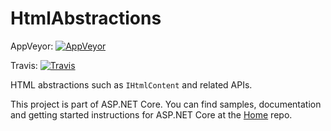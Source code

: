 HtmlAbstractions
==========
AppVeyor: [![AppVeyor](https://ci.appveyor.com/api/projects/status/cu9y78vsdp19e5on/branch/dev?svg=true)](https://ci.appveyor.com/project/aspnetci/htmlabstractions/branch/dev)

Travis:   [![Travis](https://travis-ci.org/aspnet/HtmlAbstractions.svg?branch=dev)](https://travis-ci.org/aspnet/HtmlAbstractions)

HTML abstractions such as `IHtmlContent` and related APIs.

This project is part of ASP.NET Core. You can find samples, documentation and getting started instructions for ASP.NET Core at the [Home](https://github.com/aspnet/home) repo.
